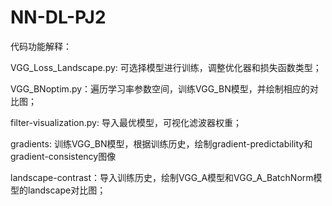 # NN-DL-PJ2

代码功能解释：

VGG_Loss_Landscape.py: 可选择模型进行训练，调整优化器和损失函数类型；

VGG_BNoptim.py：遍历学习率参数空间，训练VGG_BN模型，并绘制相应的对比图；

filter-visualization.py: 导入最优模型，可视化滤波器权重；

gradients: 训练VGG_BN模型，根据训练历史，绘制gradient-predictability和gradient-consistency图像

landscape-contrast：导入训练历史，绘制VGG_A模型和VGG_A_BatchNorm模型的landscape对比图；



